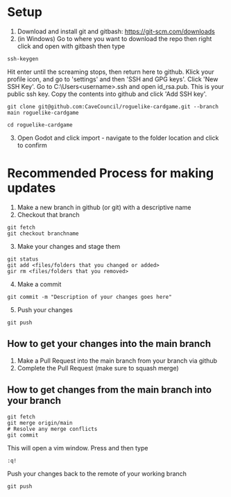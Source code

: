 # Setup
1. Download and install git and gitbash: https://git-scm.com/downloads
2. (in Windows) Go to where you want to download the repo then right click and open with gitbash then type
```
ssh-keygen
```
Hit enter until the screaming stops, then return here to github. Klick your profile icon, and go to 'settings' and then 'SSH and GPG keys'. Click 'New SSH Key'. Go to C:\Users\<username>\.ssh and open id_rsa.pub. This is your public ssh key. Copy the contents into github and click 'Add SSH key'.
```
git clone git@github.com:CaveCouncil/roguelike-cardgame.git --branch main roguelike-cardgame
```
```
cd roguelike-cardgame
```

3. Open Godot and click import - navigate to the folder location and click to confirm


# Recommended Process for making updates
1. Make a new branch in github (or git) with a descriptive name
2. Checkout that branch
```
git fetch
git checkout branchname
```
3. Make your changes and stage them
```
git status
git add <files/folders that you changed or added>
gir rm <files/folders that you removed>
```

4. Make a commit
```
git commit -m "Description of your changes goes here"
```

5. Push your changes
```
git push
```

## How to get your changes into the main branch
1. Make a Pull Request into the main branch from your branch via github
2. Complete the Pull Request (make sure to squash merge)

## How to get changes from the main branch into your branch
```
git fetch
git merge origin/main
# Resolve any merge conflicts
git commit
```
This will open a vim window. Press <ESC> and then type 
```
:q!
```
Push your changes back to the remote of your working branch
```
git push
```
